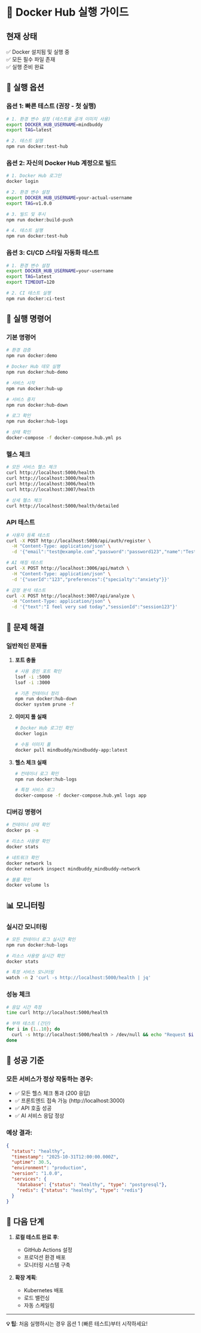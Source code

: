 # 🚀 Docker Hub 실행 가이드

## 현재 상태
✅ Docker 설치됨 및 실행 중  
✅ 모든 필수 파일 존재  
✅ 실행 준비 완료  

## 🎯 실행 옵션

### 옵션 1: 빠른 테스트 (권장 - 첫 실행)

```bash
# 1. 환경 변수 설정 (테스트용 공개 이미지 사용)
export DOCKER_HUB_USERNAME=mindbuddy
export TAG=latest

# 2. 테스트 실행
npm run docker:test-hub
```

### 옵션 2: 자신의 Docker Hub 계정으로 빌드

```bash
# 1. Docker Hub 로그인
docker login

# 2. 환경 변수 설정
export DOCKER_HUB_USERNAME=your-actual-username
export TAG=v1.0.0

# 3. 빌드 및 푸시
npm run docker:build-push

# 4. 테스트 실행
npm run docker:test-hub
```

### 옵션 3: CI/CD 스타일 자동화 테스트

```bash
# 1. 환경 변수 설정
export DOCKER_HUB_USERNAME=your-username
export TAG=latest
export TIMEOUT=120

# 2. CI 테스트 실행
npm run docker:ci-test
```

## 🔧 실행 명령어

### 기본 명령어
```bash
# 환경 검증
npm run docker:demo

# Docker Hub 데모 실행
npm run docker:hub-demo

# 서비스 시작
npm run docker:hub-up

# 서비스 중지
npm run docker:hub-down

# 로그 확인
npm run docker:hub-logs

# 상태 확인
docker-compose -f docker-compose.hub.yml ps
```

### 헬스 체크
```bash
# 모든 서비스 헬스 체크
curl http://localhost:5000/health
curl http://localhost:3000/health
curl http://localhost:3006/health
curl http://localhost:3007/health

# 상세 헬스 체크
curl http://localhost:5000/health/detailed
```

### API 테스트
```bash
# 사용자 등록 테스트
curl -X POST http://localhost:5000/api/auth/register \
  -H "Content-Type: application/json" \
  -d '{"email":"test@example.com","password":"password123","name":"Test User"}'

# AI 매칭 테스트
curl -X POST http://localhost:3006/api/match \
  -H "Content-Type: application/json" \
  -d '{"userId":"123","preferences":{"specialty":"anxiety"}}'

# 감정 분석 테스트
curl -X POST http://localhost:3007/api/analyze \
  -H "Content-Type: application/json" \
  -d '{"text":"I feel very sad today","sessionId":"session123"}'
```

## 🐛 문제 해결

### 일반적인 문제들

1. **포트 충돌**
   ```bash
   # 사용 중인 포트 확인
   lsof -i :5000
   lsof -i :3000
   
   # 기존 컨테이너 정리
   npm run docker:hub-down
   docker system prune -f
   ```

2. **이미지 풀 실패**
   ```bash
   # Docker Hub 로그인 확인
   docker login
   
   # 수동 이미지 풀
   docker pull mindbuddy/mindbuddy-app:latest
   ```

3. **헬스 체크 실패**
   ```bash
   # 컨테이너 로그 확인
   npm run docker:hub-logs
   
   # 특정 서비스 로그
   docker-compose -f docker-compose.hub.yml logs app
   ```

### 디버깅 명령어
```bash
# 컨테이너 상태 확인
docker ps -a

# 리소스 사용량 확인
docker stats

# 네트워크 확인
docker network ls
docker network inspect mindbuddy_mindbuddy-network

# 볼륨 확인
docker volume ls
```

## 📊 모니터링

### 실시간 모니터링
```bash
# 모든 컨테이너 로그 실시간 확인
npm run docker:hub-logs

# 리소스 사용량 실시간 확인
docker stats

# 특정 서비스 모니터링
watch -n 2 'curl -s http://localhost:5000/health | jq'
```

### 성능 체크
```bash
# 응답 시간 측정
time curl http://localhost:5000/health

# 부하 테스트 (간단)
for i in {1..10}; do
  curl -s http://localhost:5000/health > /dev/null && echo "Request $i: OK"
done
```

## 🎯 성공 기준

### 모든 서비스가 정상 작동하는 경우:
- ✅ 모든 헬스 체크 통과 (200 응답)
- ✅ 프론트엔드 접속 가능 (http://localhost:3000)
- ✅ API 호출 성공
- ✅ AI 서비스 응답 정상

### 예상 결과:
```json
{
  "status": "healthy",
  "timestamp": "2025-10-31T12:00:00.000Z",
  "uptime": 30.5,
  "environment": "production",
  "version": "1.0.0",
  "services": {
    "database": {"status": "healthy", "type": "postgresql"},
    "redis": {"status": "healthy", "type": "redis"}
  }
}
```

## 🚀 다음 단계

1. **로컬 테스트 완료 후**:
   - GitHub Actions 설정
   - 프로덕션 환경 배포
   - 모니터링 시스템 구축

2. **확장 계획**:
   - Kubernetes 배포
   - 로드 밸런싱
   - 자동 스케일링

---

**💡 팁**: 처음 실행하시는 경우 옵션 1 (빠른 테스트)부터 시작하세요!